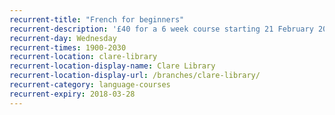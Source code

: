 ```yaml
---
recurrent-title: "French for beginners"
recurrent-description: '£40 for a 6 week course starting 21 February 2018. Learn the basics of conversational French in a relaxed, informal atmosphere. Contact the library for more information.'
recurrent-day: Wednesday
recurrent-times: 1900-2030
recurrent-location: clare-library
recurrent-location-display-name: Clare Library
recurrent-location-display-url: /branches/clare-library/
recurrent-category: language-courses
recurrent-expiry: 2018-03-28
---
```


